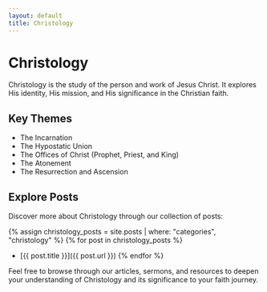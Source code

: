 ```yaml
---
layout: default
title: Christology
---
```


# Christology

Christology is the study of the person and work of Jesus Christ. It explores His identity, His mission, and His significance in the Christian faith.

## Key Themes

- The Incarnation
- The Hypostatic Union
- The Offices of Christ (Prophet, Priest, and King)
- The Atonement
- The Resurrection and Ascension

## Explore Posts

Discover more about Christology through our collection of posts:

{% assign christology_posts = site.posts | where: "categories", "christology" %}
{% for post in christology_posts %}
- [{{ post.title }}]({{ post.url }})
{% endfor %}

Feel free to browse through our articles, sermons, and resources to deepen your understanding of Christology and its significance to your faith journey.